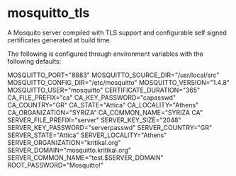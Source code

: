 # mosquitto_tls
A Mosquito server compiled with TLS support and configurable self signed certificates generated at build time.

The following is configured through environment variables with the following defaults:

MOSQUITTO_PORT="8883" 
MOSQUITTO_SOURCE_DIR="/usr/local/src" 
MOSQUITTO_CONFIG_DIR="/etc/mosquitto" 
MOSQUITTO_VERSION="1.4.8" 
MOSQUITTO_USER="mosquitto" 
CERTIFICATE_DURATION="365"
CA_FILE_PREFIX="ca" 
CA_KEY_PASSWORD="capasswd" 
CA_COUNTRY="GR" 
CA_STATE="Attica" 
CA_LOCALITY="Athens" 
CA_ORGANIZATION="SYRIZA" 
CA_COMMON_NAME="SYRIZA CA"
SERVER_FILE_PREFIX="server" 
SERVER_KEY_SIZE="2048" 
SERVER_KEY_PASSWORD="serverpasswd" 
SERVER_COUNTRY="GR" 
SERVER_STATE="Attica" 
SERVER_LOCALITY="Athens" 
SERVER_ORGANIZATION="kritikal.org" 
SERVER_DOMAIN="mosquitto.kritikal.org" 
SERVER_COMMON_NAME="test.$SERVER_DOMAIN"
ROOT_PASSWORD="Mosquitto!"
